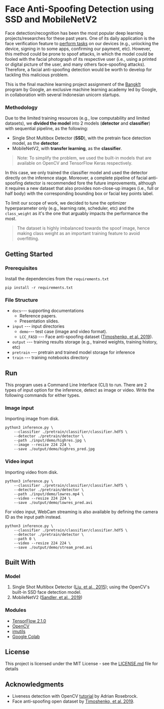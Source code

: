 ﻿# Face Anti-Spoofing Detection using SSD and MobileNetV2

Face detection/recognition has been the most popular deep learning projects/researches for these past years. One of its daily application is the face verification feature to [perform tasks](https://support.google.com/pixelphone/answer/9517039?hl=en) on our devices (e.g., unlocking the device, signing in to some apps, confirming our payment, etc). However, this method could be prone to spoof attacks, in which the model could be fooled with the facial photograph of its respective user (i.e., using a printed or digital picture of the user, and many others face-spoofing attacks). Therefore, a facial anti-spoofing detection would be worth to develop for tackling this malicious problem.

This is the final machine learning project assignment of the [Bangk!t](https://events.withgoogle.com/bangkit/) program by Google, an exclusive machine learning academy led by Google, in collaboration with several Indonesian unicorn startups.

### Methodology
Due to the limited training resources (e.g., low computability and limited datasets), we **divided the model** into 2 models (**detector** and **classifier**) with sequential pipeline, as the following:

 - Single Shot Multibox Detector (**SSD**), with the pretrain face detection model, as the **detector**.
 - MobileNetV2, with **transfer learning**, as the **classifier**.

> Note: To simplify the problem, we used the built-in models that are available on OpenCV and TensorFlow Keras respectively.

In this case, we only trained the classifier model and used the detector directly on the inference stage. Moreover, a complete pipeline of facial anti-spoofing detector is recommended fore the future improvements, although it requires a new dataset that also provides non-close-up images (i.e., full or half body) with the corresponding bounding box or facial key points label.

To limit our scope of work, we decided to tune the optimizer hyperparameter only (e.g., learning rate, scheduler, etc) and the `class_weight` as it's the one that arguably impacts the performance the most.

> The dataset is highly imbalanced towards the spoof image, hence making class weight as an important training feature to avoid overfitting.


## Getting Started
### Prerequisites

Install the dependencies from the `requirements.txt`
```
pip install -r requirements.txt
```


### File Structure

 - `docs`--- supporting documentations
	 - Reference papers.
	 - Presentation slides.
 - `input` --- input directories
	 - `demo`--- test case (image and video format).
	 - `LCC_FASD` --- Face anti-spoofing dataset ([Timoshenko, et al. 2019](https://csit.am/2019/proceedings/PRIP/PRIP3.pdf)).
 - `output` --- training results storage (e.g., trained weights, training history, etc)
 - `pretrain` --- pretrain and trained model storage for inference
 - `train` --- training notebooks directory

## Run

This program uses a Command Line Interface (CLI) to run. There are 2 types of input option for the inference, detect as image or video. Write the following commands for either types.

### Image input

Importing image from disk.

```
python3 inference.py \
    --classifier ./pretrain/classifier/classifier.hdf5 \
    --detector ./pretrain/detector \
    --path ./input/demo/highres.jpg \
    --image --resize 224 224 \
    --save ./output/demo/highres_pred.jpg
```

### Video input

Importing video from disk.
```
python3 inference.py \
    --classifier ./pretrain/classifier/classifier.hdf5 \
    --detector ./pretrain/detector \
    --path ./input/demo/lowres.mp4 \
    --video --resize 224 224 \
    --save ./output/demo/lowres_pred.avi
```
For video input, WebCam streaming is also available by defining the camera ID as the input path instead.
```
python3 inference.py \
    --classifier ./pretrain/classifier/classifier.hdf5 \
    --detector ./pretrain/detector \
    --path 0 \
    --video --resize 224 224 \
    --save ./output/demo/stream_pred.avi
```

## Built With
### Model

1. Single Shot Multibox Detector ([Liu, et al., 2015](https://arxiv.org/abs/1512.02325)); using the OpenCV's built-in SSD face detection model.
2. MobileNetV2 ([Sandler, et al., 2019](https://arxiv.org/abs/1801.04381))

### Modules
* [TensorFlow 2.1.0](https://www.tensorflow.org/)
* [OpenCV](https://opencv.org/)
* [imutils](https://github.com/jrosebr1/imutils/)
* [Google Colab](https://colab.research.google.com/)

## License

This project is licensed under the MIT License - see the [LICENSE.md](LICENSE.md) file for details

## Acknowledgments

* Liveness detection with OpenCV [tutorial](https://www.pyimagesearch.com/2019/03/11/liveness-detection-with-opencv/) by Adrian Rosebrock.
* Face anti-spoofing open dataset by [Timoshenko, et al. 2019](https://csit.am/2019/proceedings/PRIP/PRIP3.pdf).
